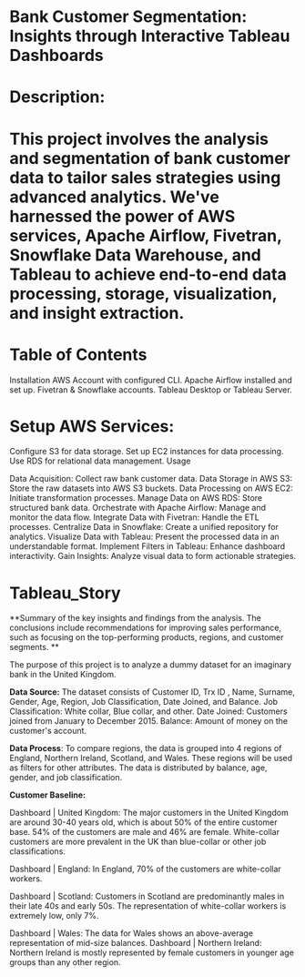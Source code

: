 # Bank Customer Segmentation: Insights through Interactive Tableau Dashboards 
# Description:

# This project involves the analysis and segmentation of bank customer data to tailor sales strategies using advanced analytics. We've harnessed the power of AWS services, Apache Airflow, Fivetran, Snowflake Data Warehouse, and Tableau to achieve end-to-end data processing, storage, visualization, and insight extraction.

# Table of Contents
  Installation
  AWS Account with configured CLI.
  Apache Airflow installed and set up.
  Fivetran & Snowflake accounts.
  Tableau Desktop or Tableau Server.

# Setup AWS Services:
  Configure S3 for data storage.
  Set up EC2 instances for data processing.
  Use RDS for relational data management.
  Usage

Data Acquisition: Collect raw bank customer data.
Data Storage in AWS S3: Store the raw datasets into AWS S3 buckets.
Data Processing on AWS EC2: Initiate transformation processes.
Manage Data on AWS RDS: Store structured bank data.
Orchestrate with Apache Airflow: Manage and monitor the data flow.
Integrate Data with Fivetran: Handle the ETL processes.
Centralize Data in Snowflake: Create a unified repository for analytics.
Visualize Data with Tableau: Present the processed data in an understandable format.
Implement Filters in Tableau: Enhance dashboard interactivity.
Gain Insights: Analyze visual data to form actionable strategies.






# Tableau_Story
**Summary of the key insights and findings from the analysis. The conclusions include recommendations for improving sales performance, such as focusing on the top-performing products, regions, and customer segments.
**

The purpose of this project is to analyze a dummy dataset for an imaginary bank in the United Kingdom. 

**Data Source:**
The dataset consists of Customer ID, Trx ID , Name, Surname, Gender, Age, Region, Job Classification, Date Joined, and Balance.
Job Classification: White collar, Blue collar, and other.
Date Joined: Customers joined from January to December 2015.
Balance: Amount of money on the customer's account.

**Data Process**:
To compare regions, the data is grouped into 4 regions of England, Northern Ireland, Scotland, and Wales.
These regions will be used as filters for other attributes.
The data is distributed by balance, age, gender, and job classification.

**Customer Baseline:**

Dashboard | United Kingdom: The major customers in the United Kingdom are around 30-40 years old, which is about 50% of the entire customer base. 54% of the customers are male and 46% are female. White-collar customers are more prevalent in the UK than blue-collar or other job classifications.

Dashboard | England: In England, 70% of the customers are white-collar workers.

Dashboard | Scotland: Customers in Scotland are predominantly males in their late 40s and early 50s. The representation of white-collar workers is extremely low, only 7%.

Dashboard | Wales: The data for Wales shows an above-average representation of mid-size balances.
Dashboard | Northern Ireland: Northern Ireland is mostly represented by female customers in younger age groups than any other region.

